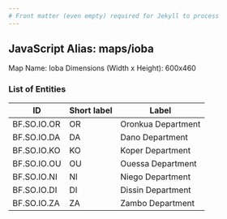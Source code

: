 ```yaml
---
# Front matter (even empty) required for Jekyll to process
---
```


## JavaScript Alias: maps/ioba

Map Name: Ioba
Dimensions (Width x Height): 600x460

### List of Entities

ID | Short label | Label
---|---|---|
BF.SO.IO.OR|OR|Oronkua Department
BF.SO.IO.DA|DA|Dano Department
BF.SO.IO.KO|KO|Koper Department
BF.SO.IO.OU|OU|Ouessa Department
BF.SO.IO.NI|NI|Niego Department
BF.SO.IO.DI|DI|Dissin Department
BF.SO.IO.ZA|ZA|Zambo Department
